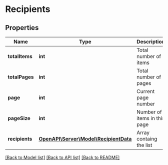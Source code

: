 # Recipients

## Properties
Name | Type | Description | Notes
------------ | ------------- | ------------- | -------------
**totalItems** | **int** | Total number of items | 
**totalPages** | **int** | Total number of pages | 
**page** | **int** | Current page number | 
**pageSize** | **int** | Number of items in this page | 
**recipients** | [**OpenAPI\Server\Model\RecipientData**](RecipientData.md) | Array containg the list | 

[[Back to Model list]](../README.md#documentation-for-models) [[Back to API list]](../README.md#documentation-for-api-endpoints) [[Back to README]](../README.md)


